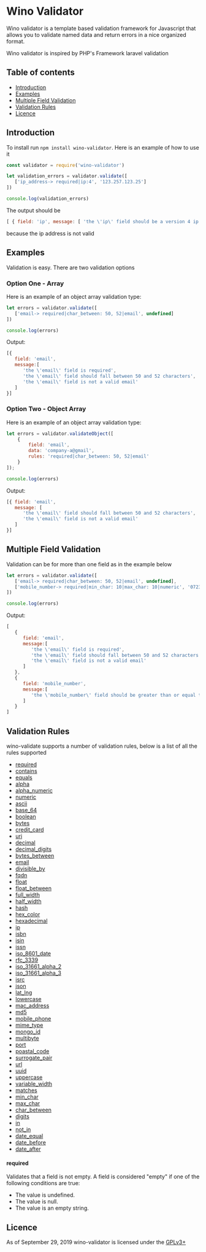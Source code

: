 # Wino Validator

Wino validator is a template based validation framework for Javascript that allows you to validate named data and return
errors in a nice organized format.  

Wino validator is inspired by PHP's Framework laravel validation

## Table of contents

* [Introduction](#Introduction)
* [Examples](#Examples)
* <a href="#Multiple">Multiple Field Validation</a>
* <a href="#validation Rules">Validation Rules</a>
* [Licence](#licence)

## Introduction

To install run `npm install wino-validator`. Here is an example of how to use it

```js
const validator = require('wino-validator')

let validation_errors = validator.validate([
   ['ip_address-> required|ip:4', '123.257.123.25']
])

console.log(validation_errors)
```

The output should be  

```js
[ { field: 'ip', message: [ 'the \'ip\' field should be a version 4 ip address' ] } ]
```

because the ip address is not valid

## Examples

Validation is easy. There are two validation options

### Option One - Array

Here is an example of an object array validation type:

```js
let errors = validator.validate([
   ['email-> required|char_between: 50, 52|email', undefined]
])

console.log(errors)
```

Output:  
```js
[{ 
   field: 'email',
   message:[ 
      'the \'email\' field is required',
      'the \'email\' field should fall between 50 and 52 characters',
      'the \'email\' field is not a valid email' 
   ] 
}]
```

### Option Two - Object Array

Here is an example of an object array validation type:

```js
let errors = validator.validateObject([
    {
        field: 'email',
        data: 'company-a@gmail',
        rules: 'required|char_between: 50, 52|email'
    }
]);

console.log(errors)
```

Output:  

```js  
[{ field: 'email',
   message: [ 
      'the \'email\' field should fall between 50 and 52 characters',
      'the \'email\' field is not a valid email' 
   ] 
}]
```

<h2 id="Multiple">Multiple Field Validation</h2>

Validation can be for more than one field as in the example below

```js
let errors = validator.validate([
   ['email-> required|char_between: 50, 52|email', undefined],
   ['mobile_number-> required|min_char: 10|max_char: 10|numeric', '072398760']
])

console.log(errors)
```

Output:  

```js  
[
   { 
      field: 'email',
      message:[ 
         'the \'email\' field is required',
         'the \'email\' field should fall between 50 and 52 characters',
         'the \'email\' field is not a valid email' 
      ] 
   },
   { 
      field: 'mobile_number',
      message:[ 
         'the \'mobile_number\' field should be greater than or equal to 10 characters' 
      ]
   }
]
```

<h2 id="validation-rules">Validation Rules</h2>

wino-validate supports a number of validation rules, below is a list of all the rules supported

* [required](#required)
* [contains](#required)
* [equals](#required)
* [alpha](#required)
* [alpha_numeric](#required)
* [numeric](#required)
* [ascii](#required)
* [base_64](#required)
* [boolean](#required)
* [bytes](#required)
* [credit_card](#required)
* [uri](#uri)
* [decimal](#decimal)
* [decimal_digits](#decimal_digits)
* [bytes_between](#bytes_between)
* [email](#email)
* [divisible_by](#divisible_by)
* [fqdn](#fqdn)
* [float](#float)
* [float_between](#float_between)
* [full_width](#full_width)
* [half_width](#half_width)
* [hash](#hash)
* [hex_color](#hex_color)
* [hexadecimal](#hexadecimal)
* [ip](#ip)
* [isbn](#isbn)
* [isin](#isin)
* [issn](#issn)
* [iso_8601_date](#iso_8601_date)
* [rfc_3339](#rfc_3339)
* [iso_31661_alpha_2](#iso_31661_alpha_2)
* [iso_31661_alpha_3](#iso_31661_alpha_3)
* [isrc](#isrc)
* [json](#json)
* [lat_lng](#lat_lng)
* [lowercase](#lowercase)
* [mac_address](#mac_address)
* [md5](#md5)
* [mobile_phone](#mobile_phone)
* [mime_type](#mime_type)
* [mongo_id](#mongo_id)
* [multibyte](#multibyte)
* [port](#port)
* [poastal_code](#poastal_code)
* [surrogate_pair](#surrogate_pair)
* [url](#url)
* [uuid](#uuid)
* [uppercase](#uppercase)
* [variable_width](#variable_width)
* [matches](#matches)
* [min_char](#min_char)
* [max_char](#max_char)
* [char_between](#char_between)
* [digits](#digits)
* [in](#in)
* [not_in](#not_in)
* [date_equal](#date_equal)
* [date_before](#date_before)
* [date_after](#date_after)

#### required

Validates that a field is not empty. A field is considered "empty" if one of the following conditions are true:

* The value is undefined.
* The value is null.
* The value is an empty string.


## Licence
As of September 29, 2019 wino-validator is licensed under the [GPLv3+](http://www.gnu.org/licenses/gpl-3.0.html)